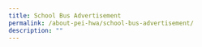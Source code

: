 ```yaml
---
title: School Bus Advertisement
permalink: /about-pei-hwa/school-bus-advertisement/
description: ""
---
```

